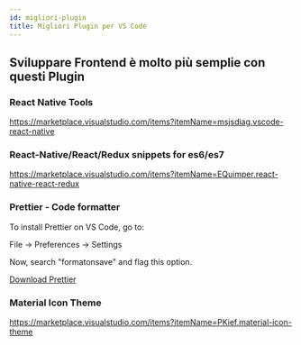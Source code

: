 ```yaml
---
id: migliori-plugin
title: Migliori Plugin per VS Code
---
```


## Sviluppare Frontend è molto più semplie con questi Plugin

### React Native Tools

https://marketplace.visualstudio.com/items?itemName=msjsdiag.vscode-react-native

### React-Native/React/Redux snippets for es6/es7

https://marketplace.visualstudio.com/items?itemName=EQuimper.react-native-react-redux

### Prettier - Code formatter

To install Prettier on VS Code, go to:

File -> Preferences -> Settings

Now, search "formatonsave" and flag this option.

<a href="https://marketplace.visualstudio.com/items?itemName=esbenp.prettier-vscode">Download Prettier</a>

### Material Icon Theme

https://marketplace.visualstudio.com/items?itemName=PKief.material-icon-theme
